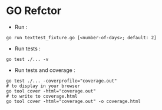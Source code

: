 # GO Refctor

- Run :

```shell
go run texttest_fixture.go [<number-of-days>; default: 2]
```

- Run tests :

```shell
go test ./... -v
```

- Run tests and coverage :

```shell
go test ./... -coverprofile="coverage.out"
# to display in your browser
go tool cover -html="coverage.out"
# to write to coverage.html
go tool cover -html="coverage.out" -o coverage.html
```